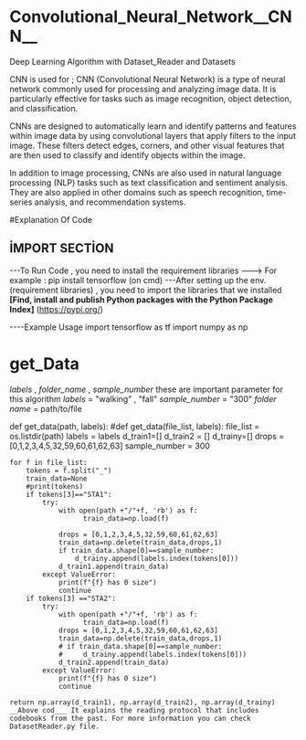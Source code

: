 # Convolutional_Neural_Network__CNN__
 Deep Learning Algorithm with Dataset_Reader and Datasets 

 CNN is used for  ; CNN (Convolutional Neural Network) is a type of neural network commonly used for processing and analyzing image data. It is particularly effective for tasks such as image recognition, object detection, and classification.

CNNs are designed to automatically learn and identify patterns and features within image data by using convolutional layers that apply filters to the input image. These filters detect edges, corners, and other visual features that are then used to classify and identify objects within the image.

In addition to image processing, CNNs are also used in natural language processing (NLP) tasks such as text classification and sentiment analysis. They are also applied in other domains such as speech recognition, time-series analysis, and recommendation systems.


#Explanation Of Code
## İMPORT SECTİON 
---To Run Code , you need to install the requirement libraries ---> For example : pip install tensorflow (on cmd)
---After setting up the env. (requirement libraries) , you need to import the libraries that we installed 
__[Find, install and publish Python packages with the Python Package Index]__ (https://pypi.org/)


----Example Usage 
import tensorflow as tf 
import numpy as np

# get_Data
*labels* , *folder_name* , *sample_number* these are important parameter for this algorithm 
*labels* = "walking" , "fall"
*sample_number* = "300"
*folder name* = path/to/file

def get_data(path, labels):
#def get_data(file_list, labels):
    file_list = os.listdir(path)
    labels = labels
    d_train1=[]
    d_train2 = []
    d_trainy=[]
    drops = [0,1,2,3,4,5,32,59,60,61,62,63]
    sample_number = 300
    
    for f in file_list:
        tokens = f.split("_")
        train_data=None
        #print(tokens)
        if tokens[3]=="STA1":
            try:
                with open(path +"/"+f, 'rb') as f:
                      train_data=np.load(f)
                      
                drops = [0,1,2,3,4,5,32,59,60,61,62,63]
                train_data=np.delete(train_data,drops,1)
                if train_data.shape[0]==sample_number:
                    d_trainy.append(labels.index(tokens[0]))
                d_train1.append(train_data)
            except ValueError:
                print(f"{f} has 0 size")
                continue
        if tokens[3] =="STA2":
            try:
                with open(path +"/"+f, 'rb') as f:
                      train_data=np.load(f)  
                drops = [0,1,2,3,4,5,32,59,60,61,62,63]
                train_data=np.delete(train_data,drops,1)
                # if train_data.shape[0]==sample_number:
                #     d_trainy.append(labels.index(tokens[0]))
                d_train2.append(train_data)
            except ValueError:
                print(f"{f} has 0 size")
                continue
            
    return np.array(d_train1), np.array(d_train2), np.array(d_trainy)
    __Above cod___ It explains the reading protocol that includes codebooks from the past. For more information you can check DatasetReader.py file.


